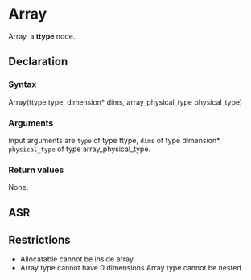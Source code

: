 <!-- This is an automatically generated file. Do not edit it manually. -->

# Array

Array, a **ttype** node.

## Declaration

### Syntax

Array(ttype type, dimension* dims, array_physical_type physical_type)

### Arguments
Input arguments are `type` of type ttype, `dims` of type dimension*, `physical_type` of type array_physical_type.

### Return values

None.

## ASR

<!-- Generate ASR using pickle. -->

## Restrictions

<!-- Generated from asr_verify.cpp. -->
* Allocatable cannot be inside array
* Array type cannot have 0 dimensions.Array type cannot be nested.